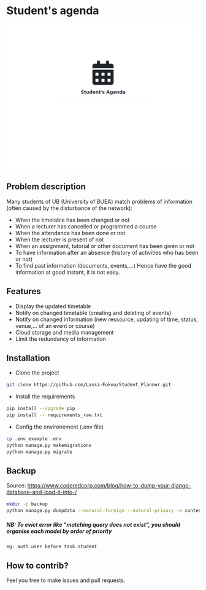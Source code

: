 # Student's agenda

![Image](https://github.com/Lassi-Fokou/Student_Planner/blob/main/snapshot.gif)

## Problem description
Many students of UB (University of BUEA) match problems of information (often caused by the disturbance of the network):
- When the timetable has been changed or not
- When a lecturer has cancelled or programmed a course
- When the attendance has been done or not
- When the lecturer is present of not
- When an assignment, tutorial or other document has been given or not
- To have information after an absence (history of activities who has been or not)
- To find past information (documents, events,...)
Hence have the good information at good instant, it is not easy.

## Features
- Display the updated timetable
- Notify on changed timetable (creating and deleting of events)
- Notify on changed information (new ressource, updating of time, status, venue,... of an event or course)
- Cloud storage and media management
- Limit the redundancy of information 

## Installation
- Clone the project
```sh
git clone https://github.com/Lassi-Fokou/Student_Planner.git
```
- Install the requirements
```sh
pip install --upgrade pip
pip install -r requirements_raw.txt
```
- Config the environement (.env file)
```sh
cp .env_example .env
python manage.py makemigrations
python manage.py migrate
```

## Backup
Source: https://www.coderedcorp.com/blog/how-to-dump-your-django-database-and-load-it-into-/
```bash
mkdir -p backup
python manage.py dumpdata --natural-foreign --natural-primary -e contenttypes -e auth.Permission --indent 2 -o backup/$(date +%F).json
```
##### NB: To evict error like "matching query does not exist", you should organise each model by order of priority
	eg: auth.user before task.student

## How to contrib?
Feel you free to make issues and pull requests.
